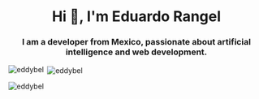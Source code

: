 <h1 align="center">Hi 👋, I'm Eduardo Rangel</h1>
<h3 align="center">I am a developer from Mexico, passionate about artificial intelligence and web development.</h3>


<p><img align="left" src="https://github-readme-stats.vercel.app/api/top-langs?username=eddybel&show_icons=true&theme=radical&locale=en&layout=compact" alt="eddybel" /></p>
<p>&nbsp;<img align="center" src="https://github-readme-stats.vercel.app/api?username=eddybel&show_icons=true&theme=dark&locale=en" alt="eddybel" /></p>
<p><img align="center" src="https://github-readme-streak-stats.herokuapp.com/?user=eddybel&" alt="eddybel" /></p>
